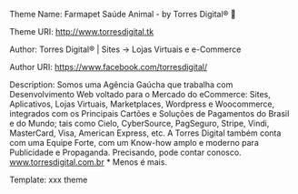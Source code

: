 Theme Name: Farmapet Saúde Animal - by Torres Digital® 🎩

Theme URI: http://www.torresdigital.tk

Author: Torres Digital® | Sites → Lojas Virtuais e e-Commerce

Author URI: https://www.facebook.com/torresdigital/

Description: Somos uma Agência Gaúcha que trabalha com Desenvolvimento Web voltado para o Mercado do eCommerce: Sites, Aplicativos, Lojas Virtuais, Marketplaces, Wordpress e Woocommerce, integrados com os Principais Cartões e Soluções de Pagamentos do Brasil e do Mundo; tais como Cielo, CyberSource, PagSeguro, Stripe, Vindi, MasterCard, Visa, American Express, etc. A Torres Digital também conta com uma Equipe Forte, com um Know-how amplo e moderno para Publicidade e Propaganda. Precisando, pode contar conosco.
www.torresdigital.com.br * Menos é mais.

Template: xxx theme
